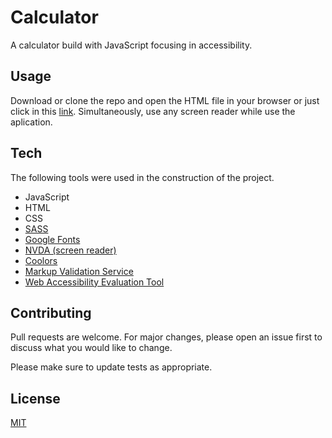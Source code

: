 # Calculator
A calculator build with JavaScript focusing in accessibility.

## Usage
Download or clone the repo and open the HTML file in your browser or just click in this [link](https://mbthales.github.io/calculator/). Simultaneously, use any screen reader while use the aplication.

## Tech
The following tools were used in the construction of the project.
- JavaScript
- HTML
- CSS
- [SASS](https://sass-lang.com/)
- [Google Fonts](https://fonts.google.com/)
- [NVDA (screen reader)](https://www.nvaccess.org/)
- [Coolors](https://coolors.co/)
- [Markup Validation Service](https://validator.w3.org/)
- [Web Accessibility Evaluation Tool](https://wave.webaim.org/)

## Contributing
Pull requests are welcome. For major changes, please open an issue first to discuss what you would like to change.

Please make sure to update tests as appropriate.

## License
[MIT](https://github.com/mbthales/calculator/blob/master/license)
